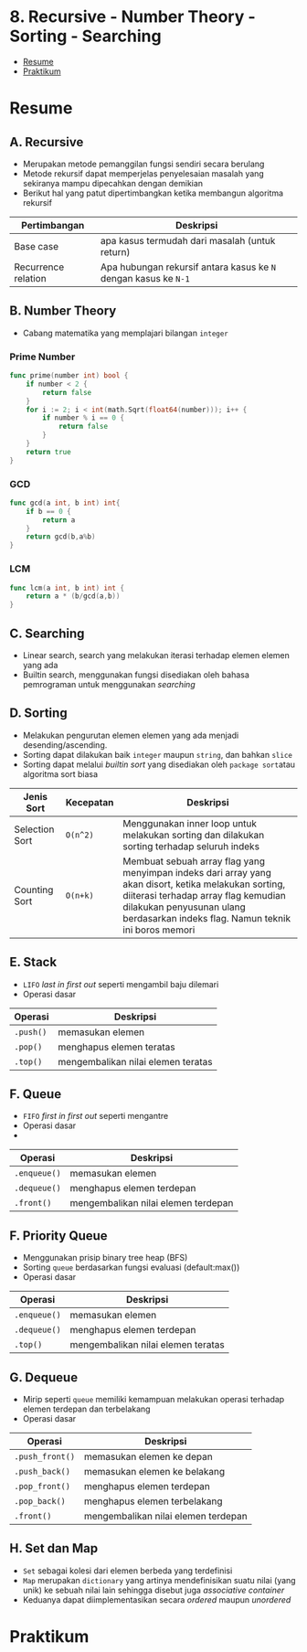 # 8. Recursive - Number Theory - Sorting - Searching

- [Resume](#resume)
- [Praktikum](#praktikum)

# Resume

## A. Recursive

- Merupakan metode pemanggilan fungsi sendiri secara berulang
- Metode rekursif dapat memperjelas penyelesaian masalah yang sekiranya mampu dipecahkan dengan demikian
- Berikut hal yang patut dipertimbangkan ketika membangun algoritma rekursif

|Pertimbangan|Deskripsi|
|---|---|
|Base case|apa kasus termudah dari masalah (untuk return)|
|Recurrence relation|Apa hubungan rekursif antara kasus ke `N` dengan kasus ke `N-1`|

## B. Number Theory

- Cabang matematika yang memplajari bilangan `integer`

### Prime Number
```go
func prime(number int) bool {
    if number < 2 {
        return false
    }
    for i := 2; i < int(math.Sqrt(float64(number))); i++ {
        if number % i == 0 {
            return false
        }
    }
    return true
}
```

### GCD
```go
func gcd(a int, b int) int{
    if b == 0 {
        return a
    }
    return gcd(b,a%b)
}
```

### LCM
```go
func lcm(a int, b int) int {
    return a * (b/gcd(a,b))
}
```

## C. Searching

- Linear search, search yang melakukan iterasi terhadap elemen elemen yang ada
- Builtin search, menggunakan fungsi disediakan oleh bahasa pemrograman untuk menggunakan *searching*

## D. Sorting

- Melakukan pengurutan elemen elemen yang ada menjadi desending/ascending.
- Sorting dapat dilakukan baik `integer` maupun `string`, dan bahkan `slice`
- Sorting dapat melalui *builtin sort* yang disediakan oleh `package sort`atau algoritma sort biasa

|Jenis Sort|Kecepatan|Deskripsi|
|---|---|---|
|Selection Sort|`O(n^2)`|Menggunakan inner loop untuk melakukan sorting dan dilakukan sorting terhadap seluruh indeks|
|Counting Sort|`O(n+k)`|Membuat sebuah array flag yang menyimpan indeks dari array yang akan disort, ketika melakukan sorting, diiterasi terhadap array flag kemudian dilakukan penyusunan ulang berdasarkan indeks flag. Namun teknik ini boros memori|

## E. Stack
- `LIFO` *last in first out* seperti mengambil baju dilemari
- Operasi dasar

|Operasi|Deskripsi|
|---|---|
|`.push()`|memasukan elemen|
|`.pop()`|menghapus elemen teratas|
|`.top()`|mengembalikan nilai elemen teratas|

## F. Queue
- `FIFO` *first in first out* seperti mengantre
- Operasi dasar
- 
|Operasi|Deskripsi|
|---|---|
|`.enqueue()`|memasukan elemen|
|`.dequeue()`|menghapus elemen terdepan|
|`.front()`|mengembalikan nilai elemen terdepan|

## F. Priority Queue
- Menggunakan prisip binary tree heap (BFS)
- Sorting `queue` berdasarkan fungsi evaluasi (default:max())
- Operasi dasar

|Operasi|Deskripsi|
|---|---|
|`.enqueue()`|memasukan elemen|
|`.dequeue()`|menghapus elemen terdepan|
|`.top()`|mengembalikan nilai elemen teratas|

## G. Dequeue
- Mirip seperti `queue` memiliki kemampuan melakukan operasi terhadap elemen terdepan dan terbelakang
- Operasi dasar

|Operasi|Deskripsi|
|---|---|
|`.push_front()`|memasukan elemen ke depan|
|`.push_back()`|memasukan elemen ke belakang|
|`.pop_front()`|menghapus elemen terdepan|
|`.pop_back()`|menghapus elemen terbelakang|
|`.front()`|mengembalikan nilai elemen terdepan|

## H. Set dan Map
- `Set` sebagai kolesi dari elemen berbeda yang terdefinisi
- `Map` merupakan `dictionary` yang artinya mendefinisikan suatu nilai (yang unik) ke sebuah nilai lain sehingga disebut juga *associative container*
- Keduanya dapat diimplementasikan secara *ordered* maupun *unordered*

# Praktikum
